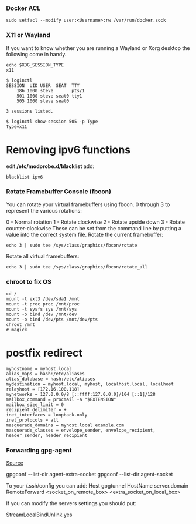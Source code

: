 ### Docker ACL

```
sudo setfacl --modify user:<Username>:rw /var/run/docker.sock
```

### X11 or Wayland


If you want to know whether you are running a Wayland or Xorg desktop the following come in handy.

```
echo $XDG_SESSION_TYPE
x11
```

```
$ loginctl
SESSION  UID USER  SEAT  TTY
    186 1000 steve       pts/1
    501 1000 steve seat0 tty1
    505 1000 steve seat0

3 sessions listed.

$ loginctl show-session 505 -p Type
Type=x11
```

# Removing ipv6 functions

edit **/etc/modprobe.d/blacklist**
add:
```
blacklist ipv6
```

### Rotate Framebuffer Console (fbcon)

You can rotate your virtual framebuffers using fbcon. 0 through 3 to represent the various rotations:

0 - Normal rotation
1 - Rotate clockwise
2 - Rotate upside down
3 - Rotate counter-clockwise
These can be set from the command line by putting a value into the correct system file. Rotate the current framebuffer:

```
echo 3 | sudo tee /sys/class/graphics/fbcon/rotate
```

Rotate all virtual framebuffers:

```
echo 3 | sudo tee /sys/class/graphics/fbcon/rotate_all
```



### chroot to fix OS

```
cd /
mount -t ext3 /dev/sda1 /mnt
mount -t proc proc /mnt/proc
mount -t sysfs sys /mnt/sys
mount -o bind /dev /mnt/dev
mount -o bind /dev/pts /mnt/dev/pts
chroot /mnt
# magick
```

# postfix redirect

```
myhostname = myhost.local
alias_maps = hash:/etc/aliases
alias_database = hash:/etc/aliases
mydestination = myhost.local, myhost, localhost.local, localhost
relayhost = [172.16.100.118]
mynetworks = 127.0.0.0/8 [::ffff:127.0.0.0]/104 [::1]/128
mailbox_command = procmail -a "$EXTENSION"
mailbox_size_limit = 0
recipient_delimiter = +
inet_interfaces = loopback-only
inet_protocols = all
masquerade_domains = myhost.local example.com
masquerade_classes = envelope_sender, envelope_recipient, header_sender, header_recipient
```

### Forwarding gpg-agent

[Source](https://wiki.gnupg.org/AgentForwarding)

gpgconf --list-dir agent-extra-socket
gpgconf --list-dir agent-socket

To your /.ssh/config you can add:
Host gpgtunnel
HostName server.domain 
RemoteForward <socket_on_remote_box>  <extra_socket_on_local_box>


If you can modify the servers settings you should put:

StreamLocalBindUnlink yes
